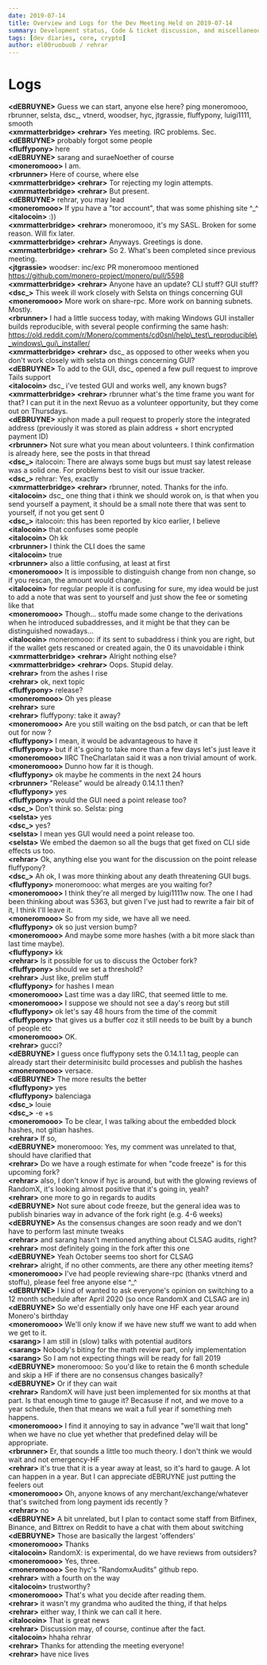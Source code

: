 ```yaml
---
date: 2019-07-14
title: Overview and Logs for the Dev Meeting Held on 2019-07-14
summary: Development status, Code & ticket discussion, and miscellaneous
tags: [dev diaries, core, crypto]
author: el00ruobuob / rehrar
---
```


# Logs  

**\<dEBRUYNE>** Guess we can start, anyone else here?  ping moneromooo, rbrunner, selsta, dsc\_, vtnerd, woodser, hyc, jtgrassie, fluffypony, luigi1111, smooth  
**\<xmrmatterbridge> \<rehrar>** Yes meeting. IRC problems. Sec.  
**\<dEBRUYNE>** probably forgot some people  
**\<fluffypony>** here  
**\<dEBRUYNE>** sarang and suraeNoether of course  
**\<moneromooo>** I am.  
**\<rbrunner>** Here of course, where else   
**\<xmrmatterbridge> \<rehrar>** Tor rejecting my login attempts.   
**\<xmrmatterbridge> \<rehrar>** But present.   
**\<dEBRUYNE>** rehrar, you may lead   
**\<moneromooo>** If ypu have a "tor account", that was some phishing site ^\_^  
**\<italocoin>** :))  
**\<xmrmatterbridge> \<rehrar>** moneromooo, it's my SASL. Broken for some reason. Will fix later.   
**\<xmrmatterbridge> \<rehrar>** Anyways. Greetings is done.   
**\<xmrmatterbridge> \<rehrar>** So 2. What's been completed since previous meeting.   
**\<jtgrassie>** woodser: inc/exc PR moneromooo mentioned https://github.com/monero-project/monero/pull/5598  
**\<xmrmatterbridge> \<rehrar>** Anyone have an update? CLI stuff? GUI stuff?  
**\<dsc\_>** This week ill work closely with Selsta on things concerning GUI  
**\<moneromooo>** More work on share-rpc. More work on banning subnets. Mostly.  
**\<rbrunner>** I had a little success today, with making Windows GUI installer builds reproducible, with several people confirming the same hash: https://old.reddit.com/r/Monero/comments/cd0snl/help\_test\_reproducible\_windows\_gui\_installer/  
**\<xmrmatterbridge> \<rehrar>** dsc\_ as opposed to other weeks when you don't work closely with selsta on things concerning GUI?  
**\<dEBRUYNE>** To add to the GUI, dsc\_ opened a few pull request to improve Tails support  
**\<italocoin>** dsc\_ i've tested GUI and works well, any known bugs?  
**\<xmrmatterbridge> \<rehrar>** rbrunner what's the time frame you want for that? I can put it in the next Revuo as a volunteer opportunity, but they come out on Thursdays.   
**\<dEBRUYNE>** xiphon made a pull request to properly store the integrated address (previously it was stored as plain address + short encrypted payment ID)  
**\<rbrunner>** Not sure what you mean about volunteers. I think confirmation is already here, see the posts in that thread  
**\<dsc\_>** italocoin: There are always some bugs but must say latest release was a solid one. For problems best to visit our issue tracker.  
**\<dsc\_>** rehrar: Yes, exactly  
**\<xmrmatterbridge> \<rehrar>** rbrunner, noted. Thanks for the info.   
**\<italocoin>** dsc\_ one thing that i think we should worok on, is that when you send yourself a payment, it should be a small note there that was sent to yourself, if not you get sent 0  
**\<dsc\_>** italocoin: this has been reported by kico earlier, I believe  
**\<italocoin>** that confuses some people  
**\<italocoin>** Oh kk  
**\<rbrunner>** I think the CLI does the same  
**\<italocoin>** true  
**\<rbrunner>** also a little confusing, at least at first  
**\<moneromooo>** It is impossible to distinguish change from non change, so if you rescan, the amount would change.  
**\<italocoin>** for regular people it is confusing for sure, my idea would be just to add a note that was sent to yourself and just show the fee or someting like that  
**\<moneromooo>** Though... stoffu made some change to the derivations when he introduced subaddresses, and it might be that they can be distinguished nowadays...  
**\<italocoin>** moneromooo: if its sent to subaddress i think you are right, but if the wallet gets rescaned or created again, the 0 its unavoidable i think  
**\<xmrmatterbridge> \<rehrar>** Alright nothing else?  
**\<xmrmatterbridge> \<rehrar>** Oops. Stupid delay.   
**\<rehrar>** from the ashes I rise  
**\<rehrar>** ok, next topic  
**\<fluffypony>** release?  
**\<moneromooo>** Oh yes please   
**\<rehrar>** sure  
**\<rehrar>** fluffypony: take it away?  
**\<moneromooo>** Are you still waiting on the bsd patch, or can that be left out for now ?  
**\<fluffypony>** I mean, it would be advantageous to have it  
**\<fluffypony>** but if it's going to take more than a few days let's just leave it  
**\<moneromooo>** IIRC TheCharlatan said it was a non trivial amount of work.  
**\<moneromooo>** Dunno how far it is though.  
**\<fluffypony>** ok maybe he comments in the next 24 hours  
**\<rbrunner>** "Release" would be already 0.14.1.1 then?  
**\<fluffypony>** yes  
**\<fluffypony>** would the GUI need a point release too?  
**\<dsc\_>** Don't think so. Selsta: ping  
**\<selsta>** yes  
**\<dsc\_>** yes?  
**\<selsta>** I mean yes GUI would need a point release too.  
**\<selsta>** We embed the daemon so all the bugs that get fixed on CLI side effects us too.  
**\<rehrar>** Ok, anything else you want for the discussion on the point release fluffypony?  
**\<dsc\_>** Ah ok, I was more thinking about any death threatening GUI bugs.  
**\<fluffypony>** moneromooo: what merges are you waiting for?  
**\<moneromooo>** I think they're all merged by luigi1111w now. The one I had been thinking about was 5363, but given I've just had to rewrite a fair bit of it, I think I'll leave it.  
**\<moneromooo>** So from my side, we have all we need.  
**\<fluffypony>** ok so just version bump?  
**\<moneromooo>** And maybe some more hashes (with a bit more slack than last time maybe).  
**\<fluffypony>** kk  
**\<rehrar>** Is it possible for us to discuss the October fork?  
**\<fluffypony>** should we set a threshold?  
**\<rehrar>** Just like, prelim stuff  
**\<fluffypony>** for hashes I mean  
**\<moneromooo>** Last time was a day IIRC, that seemed little to me.  
**\<moneromooo>** I suppose we should not see a day's reorg but still   
**\<fluffypony>** ok let's say 48 hours from the time of the commit  
**\<fluffypony>** that gives us a buffer coz it still needs to be built by a bunch of people etc  
**\<moneromooo>** OK.  
**\<rehrar>** gucci?  
**\<dEBRUYNE>** I guess once fluffypony sets the 0.14.1.1 tag, people can already start their determinisitc build processes and publish the hashes  
**\<moneromooo>** versace.  
**\<dEBRUYNE>** The more results the better  
**\<fluffypony>** yes  
**\<fluffypony>** balenciaga  
**\<dsc\_>** louie  
**\<dsc\_>** -e +s  
**\<moneromooo>** To be clear, I was talking about the embedded block hashes, not gitian hashes.  
**\<rehrar>** If so,   
**\<dEBRUYNE>** moneromooo: Yes, my comment was unrelated to that, should have clarified that   
**\<rehrar>** Do we have a rough estimate for when "code freeze" is for this upcoming fork?  
**\<rehrar>** also, I don't know if hyc is around, but with the glowing reviews of RandomX, it's looking almost positive that it's going in, yeah?  
**\<rehrar>** one more to go in regards to audits  
**\<dEBRUYNE>** Not sure about code freeze, but the general idea was to publish binaries way in advance of the fork right (e.g. 4-6 weeks)  
**\<dEBRUYNE>** As the consensus changes are soon ready and we don't have to perform last minute tweaks  
**\<rehrar>** and sarang hasn't mentioned anything about CLSAG audits, right?  
**\<rehrar>** most definitely going in the fork after this one  
**\<dEBRUYNE>** Yeah October seems too short for CLSAG  
**\<rehrar>** alright, if no other comments, are there any other meeting items?  
**\<moneromooo>** I've had people reviewing share-rpc (thanks vtnerd and stoffu), please feel free anyone else ^\_^  
**\<dEBRUYNE>** I kind of wanted to ask everyone's opinion on switching to a 12 month schedule after April 2020 (so once RandomX and CLSAG are in)  
**\<dEBRUYNE>** So we'd essentially only have one HF each year around Monero's birthday  
**\<moneromooo>** We'll only know if we have new stuff we want to add when we get to it.  
**\<sarang>** I am still in (slow) talks with potential auditors  
**\<sarang>** Nobody's biting for the math review part, only implementation  
**\<sarang>** So I am not expecting things will be ready for fall 2019  
**\<dEBRUYNE>** moneromooo: So you'd like to retain the 6 month schedule and skip a HF if there are no consensus changes basically?  
**\<dEBRUYNE>** Or if they can wait  
**\<rehrar>** RandomX will have just been implemented for six months at that part. Is that enough time to gauge it? Becasuse if not, and we move to a year schedule, then that means we wait a full year if something meh happens.  
**\<moneromooo>** I find it annoying to say in advance "we'll wait that long" when we have no clue yet whether that predefined delay will be appropriate.  
**\<rbrunner>** Er, that sounds a little too much theory. I don't think we would wait and not emergency-HF   
**\<rehrar>** it's true that it is a year away at least, so it's hard to gauge. A lot can happen in a year. But I can appreciate dEBRUYNE just putting the feelers out  
**\<moneromooo>** Oh, anyone knows of any merchant/exchange/whatever that's switched from long payment ids recently ?  
**\<rehrar>** no  
**\<dEBRUYNE>** A bit unrelated, but I plan to contact some staff from Bitfinex, Binance, and Bittrex on Reddit to have a chat with them about switching  
**\<dEBRUYNE>** Those are basically the largest 'offenders'  
**\<moneromooo>** Thanks   
**\<italocoin>** RandomX: is experimental, do we have reviews from outsiders?  
**\<moneromooo>** Yes, three.  
**\<moneromooo>** See hyc's "RandomxAudits" github repo.  
**\<rehrar>** with a fourth on the way  
**\<italocoin>** trustworthy?  
**\<moneromooo>** That's what you decide after reading them.  
**\<rehrar>** it wasn't my grandma who audited the thing, if that helps  
**\<rehrar>** either way, I think we can call it here.  
**\<italocoin>** That is great news  
**\<rehrar>** Discussion may, of course, continue after the fact.  
**\<italocoin>** hhaha rehrar  
**\<rehrar>** Thanks for attending the meeting everyone!    
**\<rehrar>** have nice lives  
